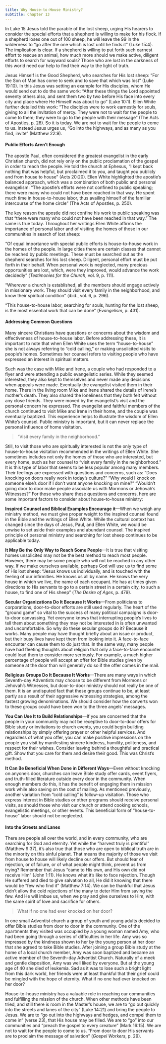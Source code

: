 ```yaml
---
title: Why House-to-House Ministry?
subtitle: Chapter 13
---
```


In Luke 15 Jesus told the parable of the lost sheep, urging His hearers to consider the special efforts that a shepherd is willing to make for his flock. If a shepherd loses one out of 100 sheep, he will leave the 99 in the wilderness to “go after the one which is lost until he finds it” (Luke 15:4). The implication is clear. If a shepherd is willing to put forth such earnest effort to rescue an animal, how much more should we make active, diligent efforts to search for wayward souls? Those who are lost in the darkness of this world need our help to find their way to the light of truth.

Jesus Himself is the Good Shepherd, who searches for His lost sheep: “For the Son of Man has come to seek and to save that which was lost” (Luke 19:10). In this Jesus was setting an example for His disciples, whom He would send out to do the same work: “After these things the Lord appointed seventy others also, and sent them two by two before His face into every city and place where He Himself was about to go” (Luke 10:1). Ellen White further detailed this work: “The disciples were to work earnestly for souls, giving to all the invitation of mercy. They were not to wait for the people to come to them; they were to go to the people with their message” (The Acts of Apostles, p. 28). So it is today. We are not to wait for the people to come to us. Instead Jesus urges us, “Go into the highways, and as many as you find, invite” (Matthew 22:9).

#### Public Efforts Aren’t Enough

The apostle Paul, often considered the greatest evangelist in the early Christian church, did not rely only on the public proclamation of the gospel in order to reach the people. He told the church at Ephesus, “I kept back nothing that was helpful, but proclaimed it to you, and taught you publicly and from house to house” (Acts 20:20). Ellen White highlighted the apostle’s balanced approach, which was a combination of both public and personal evangelism: “The apostle’s efforts were not confined to public speaking; there were many who could not have been reached in that way. He spent much time in house-to-house labor, thus availing himself of the familiar intercourse of the home circle” (The Acts of Apostles, p. 250).

The key reason the apostle did not confine his work to public speaking was that “there were many who could not have been reached in that way.” The same is true today. Throughout her writings Ellen White affirms the importance of personal labor and of visiting the homes of those in our communities in search of lost sheep:

“Of equal importance with special public efforts is house-to-house work in the homes of the people. In large cities there are certain classes that cannot be reached by public meetings. These must be searched out as the shepherd searches for his lost sheep. Diligent, personal effort must be put forth in their behalf. When personal work is neglected, many precious opportunities are lost, which, were they improved, would advance the work decidedly” (_Testimonies for the Church_, vol. 9, p. 111).

“Wherever a church is established, all the members should engage actively in missionary work. They should visit every family in the neighborhood, and know their spiritual condition” (ibid., vol. 6, p. 296).

“This house-to-house labor, searching for souls, hunting for the lost sheep, is the most essential work that can be done” (_Evangelism_, p. 431).

#### Addressing Common Questions

Many sincere Christians have questions or concerns about the wisdom and effectiveness of house-to-house labor. Before addressing these, it is important to note that when Ellen White uses the term “house-to-house” she is not always referring to “cold calling,” or making unsolicited visits to people’s homes. Sometimes her counsel refers to visiting people who have expressed an interest in spiritual matters.

Such was the case with Mike and Irene, a couple who had responded to a flyer and were attending a public evangelistic series. While they seemed interested, they also kept to themselves and never made any decisions when appeals were made. Eventually the evangelist visited them in their home. There in the living room Mike and Irene shared the details of Irene’s mother’s death. They also shared the loneliness that they both felt without any close friends. They were moved by the evangelist’s visit and the personal concern he expressed. The evangelist and faithful members of the church continued to visit Mike and Irene in their home, and the couple was eventually baptized. This experience helps to illustrate the wisdom of Ellen White’s counsel. Public ministry is important, but it can never replace the personal influence of home visitation.

> <callout></callout>
> “Visit every family in the neighborhood.”

Still, to visit those who are spiritually interested is not the only type of house-to-house visitation recommended in the writings of Ellen White. She sometimes includes not only the homes of those who are interested, but every home, such as her counsel to “visit every family in the neighborhood.” It is this type of labor that seems to be less popular among many members. Their feelings are expressed with questions and concerns, such as: “Does knocking on doors really work in today’s culture?” “Why would I knock on someone else’s door if I don’t want anyone knocking on mine?” “Wouldn’t going door to door make people associate us with Mormons or Jehovah’s Witnesses?” For those who share these questions and concerns, here are some important factors to consider about house-to-house ministry:

**Inspired Counsel and Biblical Examples Encourage it**—When we weigh any ministry method, we must give proper weight to the inspired counsel found in the Bible and the writings of Ellen White. While the cultural context has changed since the days of Jesus, Paul, and Ellen White, we would be unwise to set aside their examples and abundant counsel. The inspired principle of personal ministry and searching for lost sheep continues to be applicable today.

**It May Be the Only Way to Reach Some People**—It is true that visiting homes unsolicited may not be the best method to reach most people. However, there may be some people who will not be reached in any other way. If we make ourselves available, perhaps God will use us to find some of His lost sheep: “Jesus knows us individually, and is touched with the feeling of our infirmities. He knows us all by name. He knows the very house in which we live, the name of each occupant. He has at times given directions to His servants to go to a certain street in a certain city, to such a house, to find one of His sheep” (_The Desire of Ages_, p. 479).

**Secular Organizations Do It Because It Works**—From politicians to corporations, door-to-door efforts are still used regularly. The heart of the “ground game” so vital to the success of many political campaigns is door-to-door canvassing. Yet everyone knows that interrupting people’s lives to tell them about something they may not be interested in is often unwanted and uncomfortable. So why do these secular groups do it? Because it works. Many people may have thought briefly about an issue or product, but their busy lives have kept them from looking into it. A face-to-face encounter can cause them to do just that. In the same way, many people have had fleeting thoughts about religion that only a face-to-face encounter could lead them to consider more seriously. For example, a much higher percentage of people will accept an offer for Bible studies given by someone at the door than will generally do so if the offer comes in the mail.

**Religious Groups Do It Because It Works**—There are many ways in which Seventh-day Adventists may choose to be different from Mormons or Jehovah’s Witnesses, but door-to-door ministry should not really be one of them. It is an undisputed fact that these groups continue to be, at least partly as a result of their aggressive witnessing strategies, among the fastest growing denominations. We should consider how the converts won to these groups could have been won to the three angels’ messages.

**You Can Use It to Build Relationships**—If you are concerned that the people in your community may not be receptive to door-to-door offers for Bible study or invitations to church events, you could begin building relationships by simply offering prayer or other helpful services. And regardless of what you offer, you can make positive impressions on the people you visit by manifesting sincere kindness, humility, politeness, and respect for their wishes. Consider leaving behind a thoughtful and practical gift. Show that you care for them and desire their good. This was Christ’s method.

**It Can Be Beneficial When Done in Different Ways**—Even without knocking on anyone’s door, churches can leave Bible study offer cards, event flyers, and truth-filled literature outside every door in the community. When enough members do this, it has the benefit of engaging them in mission work while also saving on the cost of mailing. As mentioned previously, another variation from “cold calling” is follow-up visitation. Those who express interest in Bible studies or other programs should receive personal visits, as should those who visit our church or attend cooking schools, evangelistic meetings, or other events. This beneficial form of “house-to-house” labor should not be neglected.

#### Into the Streets and Lanes

There are people all over the world, and in every community, who are searching for God and eternity. Yet while the “harvest truly is plentiful” (Matthew 9:37), it’s also true that those who are open to biblical truth are in the minority on this sinful planet. That means the majority of those we visit from house to house will likely decline our offers. But should fear of rejection, or of failure, or of what people might think, prevent us from trying? Remember that Jesus “came to His own, and His own did not receive Him” (John 1:11). He knows what it’s like to face rejection. Though He suffered and died to give salvation to all, He did it knowing that there would be “few who find it” (Matthew 7:14). We can be thankful that Jesus didn’t allow the cold rejections of the many to deter Him from saving the few. And He will imbue us, when we pray and give ourselves to Him, with the same spirit of love and sacrifice for others.

> <callout></callout>
> What if no one had ever knocked on her door?

In one small Adventist church a group of youth and young adults decided to offer Bible studies from door to door in the community. One of the apartments they visited was occupied by a young woman named Amy, who had been going through a series of difficulties in her life. Amy was so impressed by the kindness shown to her by the young person at her door that she agreed to take Bible studies. After joining a group Bible study at the home of a local church member, Amy was soon baptized and became an active member of the Seventh-day Adventist Church. Naturally of a meek and gentle disposition, Amy was well liked by everyone. But at the young age of 40 she died of leukemia. Sad as it was to lose such a bright light from this dark world, her friends were at least thankful that their grief could be mingled with the hope of eternity. What if no one had ever knocked on her door?

House-to-house ministry has a valuable role in reaching our communities and fulfilling the mission of the church. When other methods have been tried, and still there is room in the Master’s house, we are to “go out quickly into the streets and lanes of the city” (Luke 14:21) and bring the people to Jesus. We are to “go out into the highways and hedges, and compel them to come in” (verse 23), that His house may be filled. We are 
to “go” into our communities and “preach the gospel to every creature” (Mark 16:15). We are not to wait for the people to come to us. “From door to door His servants are to proclaim the message of salvation” (_Gospel Workers_, p. 29).